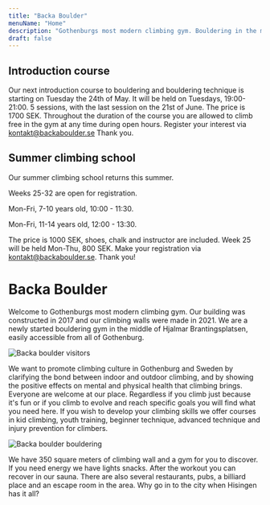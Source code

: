 ```yaml
---
title: "Backa Boulder"
menuName: "Home"
description: "Gothenburgs most modern climbing gym. Bouldering in the middle of Hjalmar Brantingsplatsen."
draft: false
---
```


## Introduction course
Our next introduction course to bouldering and bouldering technique is starting on Tuesday the 24th of May.
It will be held on Tuesdays, 19:00-21:00. 5 sessions, with the last session on the 21st of June.
The price is 1700 SEK. Throughout the duration of the course you are allowed to climb free in the gym at any time during open hours. 
Register your interest via kontakt@backaboulder.se
Thank you.


## Summer climbing school

Our summer climbing school returns this summer. 

Weeks 25-32 are open for registration.

Mon-Fri, 7-10 years old, 10:00 - 11:30.

Mon-Fri, 11-14 years old, 12:00 - 13:30.

The price is 1000 SEK, shoes, chalk and instructor are included. 
Week 25 will be held Mon-Thu, 800 SEK. 
Make your registration via kontakt@backaboulder.se. Thank you!

# Backa Boulder

Welcome to Gothenburgs most modern climbing gym. Our building was constructed 
in 2017 and our climbing walls were made in 2021. We are a newly started 
bouldering gym in the middle of Hjalmar Brantingsplatsen, easily accessible 
from all of Gothenburg.

![Backa boulder visitors](image/backa-boulder-6.jpg)

We want to promote climbing culture in Gothenburg and Sweden by clarifying the 
bond between indoor and outdoor climbing, and by showing the positive effects 
on mental and physical health that climbing brings. Everyone are welcome at our 
place. Regardless if you climb just because it's fun or if you climb to evolve 
and reach specific goals you will find what you need here. If you wish to develop 
your climbing skills we offer courses in kid climbing, youth training, beginner 
technique, advanced technique and injury prevention for climbers.

![Backa boulder bouldering](image/backa-boulder-4.jpg)

We have 350 square meters of climbing wall and a gym for you to discover. If you 
need energy we have lights snacks. After the workout you can recover in our sauna. 
There are also several restaurants, pubs, a billiard place and an escape room in 
the area. Why go in to the city when Hisingen has it all?
